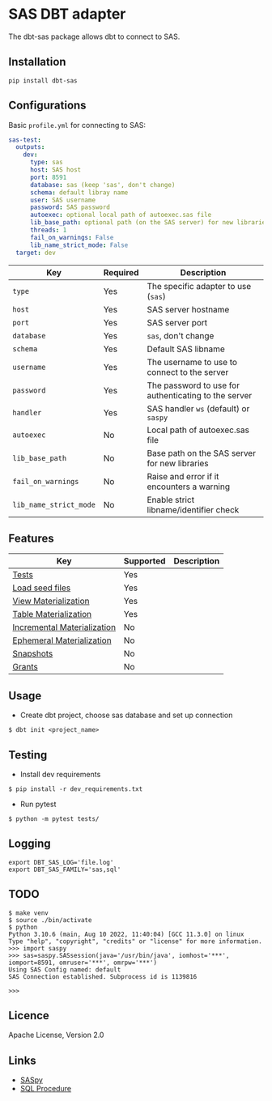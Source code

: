 # SAS DBT adapter

The dbt-sas package allows dbt to connect to SAS.

## Installation

```
pip install dbt-sas
```

## Configurations

Basic `profile.yml` for connecting to SAS:

```yml
sas-test:
  outputs:
    dev:
      type: sas
      host: SAS host
      port: 8591
      database: sas (keep 'sas', don't change)
      schema: default libray name
      user: SAS username
      password: SAS password
      autoexec: optional local path of autoexec.sas file
      lib_base_path: optional path (on the SAS server) for new libraries
      threads: 1
      fail_on_warnings: False
      lib_name_strict_mode: False
  target: dev

```
| Key                    | Required | Description                                          |
| ---------------------- | -------- | ---------------------------------------------------- |
| `type`                 | Yes      | The specific adapter to use (`sas`)                  |
| `host`                 | Yes      | SAS server hostname                                  |
| `port`                 | Yes      | SAS server port                                      |
| `database`             | Yes      | `sas`, don't change                                  | 
| `schema`               | Yes      | Default SAS libname                                  |
| `username`             | Yes      | The username to use to connect to the server         |
| `password`             | Yes      | The password to use for authenticating to the server |
| `handler`              | Yes      | SAS handler `ws` (default) or `saspy`                |
| `autoexec`             | No       | Local path of autoexec.sas file                      |
| `lib_base_path`        | No       | Base path on the SAS server for new libraries        |
| `fail_on_warnings`     | No       | Raise and error if it encounters a warning           |
| `lib_name_strict_mode` | No       | Enable strict libname/identifier check               |

## Features

| Key      | Supported | Description                                          | 
| -------- | -------- | ---------------------------------------------------- |
| [Tests](https://docs.getdbt.com/docs/build/tests) | Yes |  |
| [Load seed files](https://docs.getdbt.com/docs/build/seeds) | Yes |  |
| [View Materialization](https://docs.getdbt.com/docs/build/materializations#view) | Yes |  |
| [Table Materialization](https://docs.getdbt.com/docs/build/materializations#table) | Yes |  |
| [Incremental Materialization](https://docs.getdbt.com/docs/build/materializations#incremental) | No |  |
| [Ephemeral Materialization](https://docs.getdbt.com/docs/build/materializations#ephemeral) | No |  |
| [Snapshots](https://docs.getdbt.com/docs/build/snapshots) | No |  |
| [Grants](https://docs.getdbt.com/reference/resource-configs/grants) | No |  |

## Usage

- Create dbt project, choose sas database and set up connection
```console    
$ dbt init <project_name>
```

## Testing

- Install dev requirements
```console
$ pip install -r dev_requirements.txt
```
- Run pytest
```console    
$ python -m pytest tests/
```

## Logging

```console
export DBT_SAS_LOG='file.log'
export DBT_SAS_FAMILY='sas,sql'
```

## TODO

```console
$ make venv
$ source ./bin/activate
$ python
Python 3.10.6 (main, Aug 10 2022, 11:40:04) [GCC 11.3.0] on linux
Type "help", "copyright", "credits" or "license" for more information.
>>> import saspy
>>> sas=saspy.SASsession(java='/usr/bin/java', iomhost='***', iomport=8591, omruser='***', omrpw='***')
Using SAS Config named: default
SAS Connection established. Subprocess id is 1139816

>>>
```

## Licence

Apache License, Version 2.0

## Links

* [SASpy](https://github.com/sassoftware/saspy)
* [SQL Procedure](https://documentation.sas.com/doc/en/pgmsascdc/9.4_3.5/sqlproc/n0w2pkrm208upln11i9r4ogwyvow.htm)
